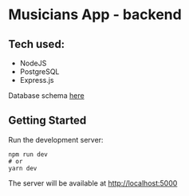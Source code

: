 # Musicians App - backend

## Tech used:

- NodeJS
- PostgreSQL
- Express.js

Database schema [here](https://github.com/DoviMaj/musicians-app-backend/blob/master/schema.txt)

## Getting Started

Run the development server:

```
npm run dev
# or
yarn dev
```

The server will be available at [http://localhost:5000](http://localhost:5000)
